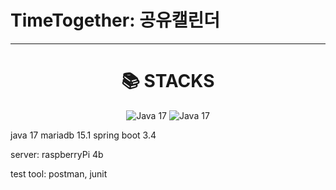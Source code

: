 # TimeTogether: 공유캘린더

<hr />
<div align=center><h1>📚 STACKS</h1></div>
<div align=center> 
  <img src="https://img.shields.io/badge/Java%2017-orange" alt="Java 17" />
  <img src="https://img.shields.io/badge/Spring%20Boot%203.4-green" alt="Java 17" />

  
  
</div>


java 17
mariadb 15.1
spring boot 3.4

server: raspberryPi 4b

test tool: postman, junit
